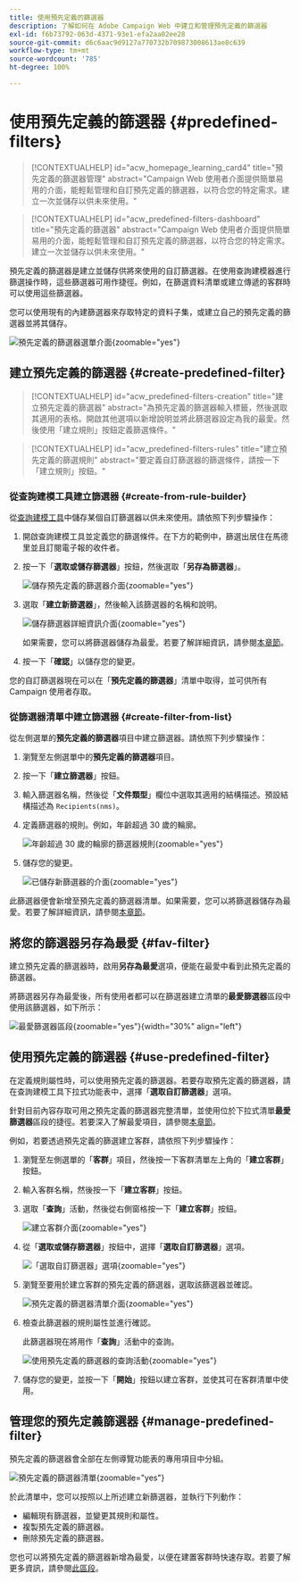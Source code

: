 ```yaml
---
title: 使用預先定義的篩選器
description: 了解如何在 Adobe Campaign Web 中建立和管理預先定義的篩選器
exl-id: f6b73792-063d-4371-93e1-efa2aa02ee28
source-git-commit: d6c6aac9d9127a770732b709873008613ae8c639
workflow-type: tm+mt
source-wordcount: '785'
ht-degree: 100%

---
```


# 使用預先定義的篩選器 {#predefined-filters}

>[!CONTEXTUALHELP]
>id="acw_homepage_learning_card4"
>title="預先定義的篩選器管理"
>abstract="Campaign Web 使用者介面提供簡單易用的介面，能輕鬆管理和自訂預先定義的篩選器，以符合您的特定需求。建立一次並儲存以供未來使用。"

>[!CONTEXTUALHELP]
>id="acw_predefined-filters-dashboard"
>title="預先定義的篩選器"
>abstract="Campaign Web 使用者介面提供簡單易用的介面，能輕鬆管理和自訂預先定義的篩選器，以符合您的特定需求。建立一次並儲存以供未來使用。"

預先定義的篩選器是建立並儲存供將來使用的自訂篩選器。在使用查詢建模器進行篩選操作時，這些篩選器可用作捷徑。例如，在篩選資料清單或建立傳遞的客群時可以使用這些篩選器。

您可以使用現有的內建篩選器來存取特定的資料子集，或建立自己的預先定義的篩選器並將其儲存。

![預先定義的篩選器選單介面](assets/predefined-filters-menu.png){zoomable="yes"}

## 建立預先定義的篩選器 {#create-predefined-filter}

>[!CONTEXTUALHELP]
>id="acw_predefined-filters-creation"
>title="建立預先定義的篩選器"
>abstract="為預先定義的篩選器輸入標籤，然後選取其適用的表格。開啟其他選項以新增說明並將此篩選器設定為我的最愛。然後使用「建立規則」按鈕定義篩選條件。"

>[!CONTEXTUALHELP]
>id="acw_predefined-filters-rules"
>title="建立預先定義的篩選規則"
>abstract="要定義自訂篩選器的篩選條件，請按一下「建立規則」按鈕。"

### 從查詢建模工具建立篩選器 {#create-from-rule-builder}

從[查詢建模工具](../query/query-modeler-overview.md)中儲存某個自訂篩選器以供未來使用。請依照下列步驟操作：

1. 開啟查詢建模工具並定義您的篩選條件。在下方的範例中，篩選出居住在馬德里並且訂閱電子報的收件者。
1. 按一下「**選取或儲存篩選器**」按鈕，然後選取「**另存為篩選器**」。

   ![儲存預先定義的篩選器介面](assets/predefined-filters-save.png){zoomable="yes"}

1. 選取「**建立新篩選器**」，然後輸入該篩選器的名稱和說明。

   ![儲存篩選器詳細資訊介面](assets/predefined-filters-save-filter.png){zoomable="yes"}

   如果需要，您可以將篩選器儲存為最愛。若要了解詳細資訊，請參閱[本章節](#fav-filter)。

1. 按一下「**確認**」以儲存您的變更。

您的自訂篩選器現在可以在「**預先定義的篩選器**」清單中取得，並可供所有 Campaign 使用者存取。

### 從篩選器清單中建立篩選器 {#create-filter-from-list}

從左側選單的&#x200B;**預先定義的篩選器**&#x200B;項目中建立篩選器。請依照下列步驟操作：

1. 瀏覽至左側選單中的&#x200B;**預先定義的篩選器**&#x200B;項目。
1. 按一下「**建立篩選器**」按鈕。
1. 輸入篩選器名稱，然後從「**文件類型**」欄位中選取其適用的結構描述。預設結構描述為 `Recipients(nms)`。

1. 定義篩選器的規則。例如，年齡超過 30 歲的輪廓。

   ![年齡超過 30 歲的輪廓的篩選器規則](assets/filter-30+.png){zoomable="yes"}

1. 儲存您的變更。

   ![已儲存新篩選器的介面](assets/new-filter.png){zoomable="yes"}

此篩選器便會新增至預先定義的篩選器清單。如果需要，您可以將篩選器儲存為最愛。若要了解詳細資訊，請參閱[本章節](#fav-filter)。

## 將您的篩選器另存為最愛 {#fav-filter}

建立預先定義的篩選器時，啟用&#x200B;**另存為最愛**&#x200B;選項，便能在最愛中看到此預先定義的篩選器。

將篩選器另存為最愛後，所有使用者都可以在篩選器建立清單的&#x200B;**最愛篩選器**&#x200B;區段中使用該篩選器，如下所示：

![最愛篩選器區段](assets/predefined-filters-favorite.png){zoomable="yes"}{width="30%" align="left"}

## 使用預先定義的篩選器 {#use-predefined-filter}

在定義規則屬性時，可以使用預先定義的篩選器。若要存取預先定義的篩選器，請在查詢建模工具下拉式功能表中，選擇「**選取自訂篩選器**」選項。

針對目前內容存取可用之預先定義的篩選器完整清單，並使用位於下拉式清單&#x200B;**最愛篩選器**&#x200B;區段的捷徑。若要深入了解最愛項目，請參閱[本章節](#fav-filter)。

例如，若要透過預先定義的篩選建立客群，請依照下列步驟操作：

1. 瀏覽至左側選單的「**客群**」項目，然後按一下客群清單左上角的「**建立客群**」按鈕。
1. 輸入客群名稱，然後按一下「**建立客群**」按鈕。
1. 選取「**查詢**」活動，然後從右側窗格按一下「**建立客群**」按鈕。

   ![建立客群介面](assets/build-audience-from-filter.png){zoomable="yes"}

1. 從「**選取或儲存篩選器**」按鈕中，選擇「**選取自訂篩選器**」選項。

   ![「選取自訂篩選器」選項](assets/build-audience-select-custom-filter.png){zoomable="yes"}

1. 瀏覽至要用於建立客群的預先定義的篩選器，選取該篩選器並確認。

   ![預先定義的篩選器清單介面](assets/build-audience-filter-list.png){zoomable="yes"}

1. 檢查此篩選器的規則屬性並進行確認。

   此篩選器現在將用作「**查詢**」活動中的查詢。

   ![使用預先定義的篩選器的查詢活動](assets/build-audience-confirm.png){zoomable="yes"}

1. 儲存您的變更，並按一下「**開始**」按鈕以建立客群，並使其可在客群清單中使用。

## 管理您的預先定義篩選器 {#manage-predefined-filter}

預先定義的篩選器會全部在左側導覽功能表的專用項目中分組。

![預先定義的篩選器清單](assets/list-of-filters.png){zoomable="yes"}

於此清單中，您可以按照以上所述建立新篩選器，並執行下列動作：

* 編輯現有篩選器，並變更其規則和屬性。
* 複製預先定義的篩選器。
* 刪除預先定義的篩選器。

您也可以將預先定義的篩選器新增為最愛，以便在建置客群時快速存取。若要了解更多資訊，請參閱[此區段](#fav-filter)。

<!--
## Built-in predefined filters {#ootb-predefined-filter}

Campaign comes with a set of predefined filters, built from the client console. These filters can be used to define your audiences, and rules. They must not be modified.
-->